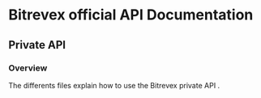 # Bitrevex official API Documentation

## Private API

### Overview

The differents files explain how to use the Bitrevex private API .
 